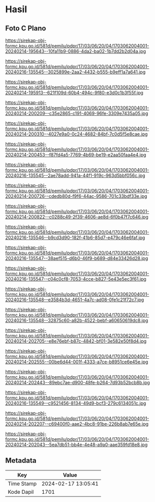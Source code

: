 # Hasil

## Foto C Plano

https://sirekap-obj-formc.kpu.go.id/581d/pemilu/pdpr/17/03/06/20/04/1703062004001-20240214-195643--10fa11b9-0886-4da2-ba02-1b7dd2b2d04a.jpg

https://sirekap-obj-formc.kpu.go.id/581d/pemilu/pdpr/17/03/06/20/04/1703062004001-20240216-135545--3025899e-2aa2-4432-b555-b9eff1a7a641.jpg

https://sirekap-obj-formc.kpu.go.id/581d/pemilu/pdpr/17/03/06/20/04/1703062004001-20240214-195913--621f109d-60b4-494c-9f80-e3d0c1b3f55f.jpg

https://sirekap-obj-formc.kpu.go.id/581d/pemilu/pdpr/17/03/06/20/04/1703062004001-20240214-200209--c35e2865-c191-4069-96fe-3309e7435a05.jpg

https://sirekap-obj-formc.kpu.go.id/581d/pemilu/pdpr/17/03/06/20/04/1703062004001-20240214-200310--4027e9a0-0c24-4682-84bf-7c0d5f5e8cae.jpg

https://sirekap-obj-formc.kpu.go.id/581d/pemilu/pdpr/17/03/06/20/04/1703062004001-20240214-200453--f87fd4a5-7769-4b69-be19-e2aa50faa4e4.jpg

https://sirekap-obj-formc.kpu.go.id/581d/pemilu/pdpr/17/03/06/20/04/1703062004001-20240216-135545--2ae78add-941a-44f1-919c-963d5bbf056c.jpg

https://sirekap-obj-formc.kpu.go.id/581d/pemilu/pdpr/17/03/06/20/04/1703062004001-20240214-200726--cdedb80d-f9f6-44ac-9586-701c33bdf33e.jpg

https://sirekap-obj-formc.kpu.go.id/581d/pemilu/pdpr/17/03/06/20/04/1703062004001-20240214-200822--c0288c49-2f39-4606-ae8d-6f0b47f7c646.jpg

https://sirekap-obj-formc.kpu.go.id/581d/pemilu/pdpr/17/03/06/20/04/1703062004001-20240216-135546--b9cd3d90-182f-41b6-85d7-e479c46e6faf.jpg

https://sirekap-obj-formc.kpu.go.id/581d/pemilu/pdpr/17/03/06/20/04/1703062004001-20240216-135547--38aef515-d6b0-46f9-b689-d84e33426d28.jpg

https://sirekap-obj-formc.kpu.go.id/581d/pemilu/pdpr/17/03/06/20/04/1703062004001-20240216-135547--c04c0cf8-7053-4cce-b827-5e43e5ec3f61.jpg

https://sirekap-obj-formc.kpu.go.id/581d/pemilu/pdpr/17/03/06/20/04/1703062004001-20240216-135548--e3584b3d-4651-4a7c-ad08-0fe1c21f72c7.jpg

https://sirekap-obj-formc.kpu.go.id/581d/pemilu/pdpr/17/03/06/20/04/1703062004001-20240216-135548--32875c60-a82b-4522-bebf-a60650619dc8.jpg

https://sirekap-obj-formc.kpu.go.id/581d/pemilu/pdpr/17/03/06/20/04/1703062004001-20240214-202705--e8e76ebf-b87c-4842-bf01-3e582e50f8d4.jpg

https://sirekap-obj-formc.kpu.go.id/581d/pemilu/pdpr/17/03/06/20/04/1703062004001-20240214-202555--00be6d44-001f-4333-a7ce-b8951ce6e45e.jpg

https://sirekap-obj-formc.kpu.go.id/581d/pemilu/pdpr/17/03/06/20/04/1703062004001-20240214-202443--89ebc7ae-d900-48fe-b264-7d93b52bcb8b.jpg

https://sirekap-obj-formc.kpu.go.id/581d/pemilu/pdpr/17/03/06/20/04/1703062004001-20240216-135549--c9521456-8134-49d9-bcf3-279c6134051c.jpg

https://sirekap-obj-formc.kpu.go.id/581d/pemilu/pdpr/17/03/06/20/04/1703062004001-20240214-202207--c69400f0-aae2-4bc8-91be-226b8ab7e65e.jpg

https://sirekap-obj-formc.kpu.go.id/581d/pemilu/pdpr/17/03/06/20/04/1703062004001-20240214-202043--5ea7db51-bb4e-4e48-a9a0-aae359fd18e8.jpg


## Metadata

| Key        | Value               |
| ---------- | ------------------- |
| Time Stamp | 2024-02-17 13:05:41 |
| Kode Dapil | 1701                |



